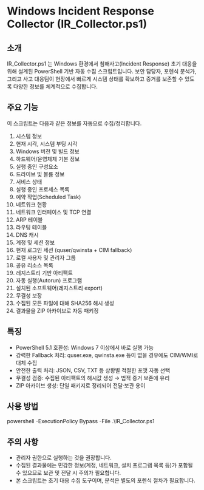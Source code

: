 # Windows Incident Response Collector (IR_Collector.ps1)


## 소개
IR_Collector.ps1 는 Windows 환경에서 침해사고(Incident Response) 초기 대응을 위해 설계된 PowerShell 기반 자동 수집 스크립트입니다.
보안 담당자, 포렌식 분석가, 그리고 사고 대응팀이 현장에서 빠르게 시스템 상태를 확보하고 증거를 보존할 수 있도록 다양한 정보를 체계적으로 수집합니다.


## 주요 기능

이 스크립트는 다음과 같은 정보를 자동으로 수집/정리합니다.
1. 시스템 정보
2. 현재 시각, 시스템 부팅 시각
3. Windows 버전 및 빌드 정보
4. 하드웨어/운영체제 기본 정보
5. 실행 중인 구성요소
6. 드라이브 및 볼륨 정보
7. 서비스 상태
8. 실행 중인 프로세스 목록
9. 예약 작업(Scheduled Task)
10. 네트워크 현황
11. 네트워크 인터페이스 및 TCP 연결
12. ARP 테이블
13. 라우팅 테이블
14. DNS 캐시
15. 계정 및 세션 정보
16. 현재 로그인 세션 (quser/qwinsta + CIM fallback)
17. 로컬 사용자 및 관리자 그룹
18. 공유 리소스 목록
19. 레지스트리 기반 아티팩트
20. 자동 실행(Autorun) 프로그램
21. 설치된 소프트웨어(레지스트리 export)
22. 무결성 보장
23. 수집된 모든 파일에 대해 SHA256 해시 생성
24. 결과물을 ZIP 아카이브로 자동 패키징


## 특징

- PowerShell 5.1 호환성: Windows 7 이상에서 바로 실행 가능
- 강력한 Fallback 처리: quser.exe, qwinsta.exe 등이 없을 경우에도 CIM/WMI로 대체 수집
- 안전한 출력 처리: JSON, CSV, TXT 등 상황별 적절한 포맷 자동 선택
- 무결성 검증: 수집된 아티팩트의 해시값 생성 → 법적 증거 보존에 유리
- ZIP 아카이브 생성: 단일 패키지로 정리되어 전달·보관 용이


## 사용 방법

powershell -ExecutionPolicy Bypass -File .\IR_Collector.ps1


## 주의 사항

- 관리자 권한으로 실행하는 것을 권장합니다.
- 수집된 결과물에는 민감한 정보(계정, 네트워크, 설치 프로그램 목록 등)가 포함될 수 있으므로 보관 및 전달 시 주의가 필요합니다.
- 본 스크립트는 초기 대응 수집 도구이며, 분석은 별도의 포렌식 절차가 필요합니다.